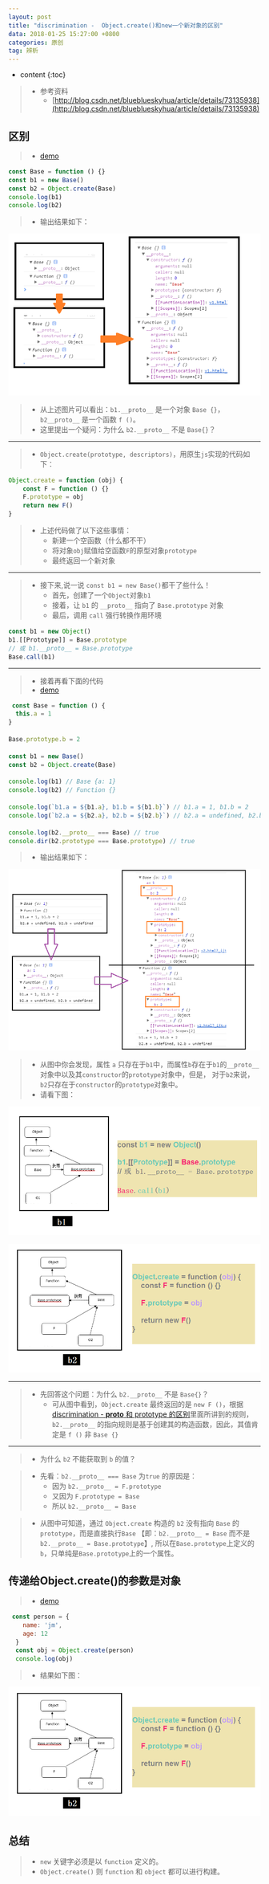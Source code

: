 ```yaml
---
layout: post
title: "discrimination -  Object.create()和new一个新对象的区别"
data: 2018-01-25 15:27:00 +0800
categories: 原创
tag: 辨析
---
```

* content
{:toc}

<!-- more -->

> * 参考资料
>   * [http://blog.csdn.net/blueblueskyhua/article/details/73135938](http://blog.csdn.net/blueblueskyhua/article/details/73135938)

## 区别

> * [demo](/effects/demo/discrimination/ObjectCreateAndNew/v1.html)

```js
const Base = function () {}
const b1 = new Base()
const b2 = Object.create(Base)
console.log(b1)
console.log(b2)
```

> * 输出结果如下：

![image](/styles/images/discrimination/objectAndNew/on-01.png)

> * 从上述图片可以看出：`b1.__proto__` 是一个对象 `Base {}`，`b2__proto__` 是一个函数 `f ()`。
> * 这里提出一个疑问：为什么 `b2.__proto__` 不是 `Base{}`？

---

> * `Object.create(prototype, descriptors)`，用原生`js`实现的代码如下：

```js
Object.create = function (obj) {
    const F = function () {}
    F.prototype = obj
    return new F()
}
```

> * 上述代码做了以下这些事情：
>   * 新建一个空函数（什么都不干）
>   * 将对象`obj`赋值给空函数`F`的原型对象`prototype`
>   * 最终返回一个新对象

---

> * 接下来,说一说 `const b1 = new Base()`都干了些什么！
>   * 首先，创建了一个`Object`对象`b1`
>   * 接着，让 `b1` 的 `__proto__` 指向了 `Base.prototype` 对象
>   * 最后，调用 `call` 强行转换作用环境

```js
const b1 = new Object()
b1.[[Prototype]] = Base.prototype
// 或 b1.__proto__ = Base.prototype
Base.call(b1)
```

---

> * 接着再看下面的代码 
> * [demo](/effects/demo/discrimination/ObjectCreateAndNew/v2.html)

```js
 const Base = function () {
  this.a = 1
}

Base.prototype.b = 2

const b1 = new Base()
const b2 = Object.create(Base)

console.log(b1) // Base {a: 1}
console.log(b2) // Function {}

console.log(`b1.a = ${b1.a}, b1.b = ${b1.b}`) // b1.a = 1, b1.b = 2
console.log(`b2.a = ${b2.a}, b2.b = ${b2.b}`) // b2.a = undefined, b2.b = undefined

console.log(b2.__proto__ === Base) // true
console.dir(b2.prototype === Base.prototype) // true
```

> * 输出结果如下：

![image](/styles/images/discrimination/objectAndNew/on-02.png)

> * 从图中你会发现，属性 `a` 只存在于`b1`中，而属性`b`存在于`b1`的`__proto__`对象中以及其`constructor`的`prototype`对象中，但是，
>   对于`b2`来说，`b2`只存在于`constructor`的`prototype`对象中。
> * 请看下图：

![image](/styles/images/discrimination/objectAndNew/on-03.png)

![image](/styles/images/discrimination/objectAndNew/on-04.png)

---

> * 先回答这个问题：为什么 `b2.__proto__` 不是 `Base{}`？
>   * 可从图中看到，`Object.create` 最终返回的是 `new F ()`，根据 [discrimination - __proto__ 和 prototype 的区别](http://www.jmazm.com/2018/01/25/discrimination-prototype/)里面所讲到的规则，
>       `b2.__proto__` 的指向规则是基于创建其的构造函数，因此，其值肯定是 `f ()` 非 `Base {}`

---

> * 为什么 `b2` 不能获取到 `b` 的值？

> * 先看：`b2.__proto__ === Base` 为`true` 的原因是：
>   * 因为 `b2.__proto__ = F.prototype` 
>   * 又因为 `F.prototype = Base`
>   * 所以 `b2.__proto__ = Base`

> * 从图中可知道，通过 `Object.create` 构造的 `b2` 没有指向 `Base` 的 `prototype`，而是直接执行`Base` 【即：`b2.__proto__ = Base` 而不是 `b2.__proto__ = Base.prototype`】,
>   所以在`Base.prototype`上定义的`b`，只单纯是`Base.prototype`上的一个属性。

## 传递给Object.create()的参数是对象

> * [demo](/effects/demo/discrimination/ObjectCreateAndNew/v3.html)

```js
 const person = {
    name: 'jm',
    age: 12
  }
  const obj = Object.create(person)
  console.log(obj)
```

> * 结果如下图：

![image](/styles/images/discrimination/objectAndNew/on-04.png)

## 总结

> * `new` 关键字必须是以 `function` 定义的。
> * `Object.create()` 则 `function` 和 `object` 都可以进行构建。










